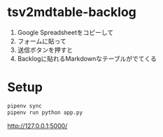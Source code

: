 # tsv2mdtable-backlog

1. Google Spreadsheetをコピーして
2. フォームに貼って
3. 送信ボタンを押すと
4. Backlogに貼れるMarkdownなテーブルがでてくる


# Setup

```bash
pipenv sync
pipenv run python app.py
```

http://127.0.0.1:5000/
